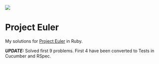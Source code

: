 [<img src="https://travis-ci.org/cmullinsTU/project-euler.png">](https://travis-ci.org/cmullinsTU/project-euler)

Project Euler
=============

My solutions for [Project Euler](http://www.projecteuler.net) in Ruby.

***UPDATE:*** Solved first 9 problems. First 4 have been converted to 
Tests in Cucumber and RSpec.

